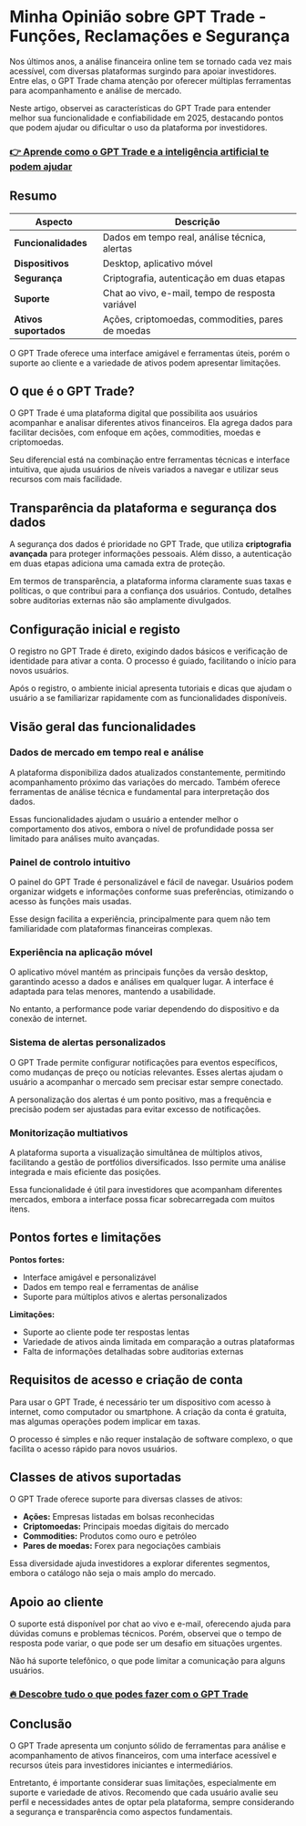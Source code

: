 # Minha Opinião sobre GPT Trade  - Funções, Reclamações e Segurança
 

Nos últimos anos, a análise financeira online tem se tornado cada vez mais acessível, com diversas plataformas surgindo para apoiar investidores. Entre elas, o GPT Trade chama atenção por oferecer múltiplas ferramentas para acompanhamento e análise de mercado.

Neste artigo, observei as características do GPT Trade para entender melhor sua funcionalidade e confiabilidade em 2025, destacando pontos que podem ajudar ou dificultar o uso da plataforma por investidores.

### [👉 Aprende como o GPT Trade e a inteligência artificial te podem ajudar](https://tinyurl.com/25lo7xd9)
## Resumo

| Aspecto                | Descrição                                           |
|-----------------------|-----------------------------------------------------|
| **Funcionalidades**    | Dados em tempo real, análise técnica, alertas       |
| **Dispositivos**       | Desktop, aplicativo móvel                            |
| **Segurança**          | Criptografia, autenticação em duas etapas           |
| **Suporte**            | Chat ao vivo, e-mail, tempo de resposta variável    |
| **Ativos suportados**  | Ações, criptomoedas, commodities, pares de moedas  |

O GPT Trade oferece uma interface amigável e ferramentas úteis, porém o suporte ao cliente e a variedade de ativos podem apresentar limitações.

## O que é o GPT Trade?

O GPT Trade é uma plataforma digital que possibilita aos usuários acompanhar e analisar diferentes ativos financeiros. Ela agrega dados para facilitar decisões, com enfoque em ações, commodities, moedas e criptomoedas.

Seu diferencial está na combinação entre ferramentas técnicas e interface intuitiva, que ajuda usuários de níveis variados a navegar e utilizar seus recursos com mais facilidade.

## Transparência da plataforma e segurança dos dados

A segurança dos dados é prioridade no GPT Trade, que utiliza **criptografia avançada** para proteger informações pessoais. Além disso, a autenticação em duas etapas adiciona uma camada extra de proteção.

Em termos de transparência, a plataforma informa claramente suas taxas e políticas, o que contribui para a confiança dos usuários. Contudo, detalhes sobre auditorias externas não são amplamente divulgados.

## Configuração inicial e registo

O registro no GPT Trade é direto, exigindo dados básicos e verificação de identidade para ativar a conta. O processo é guiado, facilitando o início para novos usuários.

Após o registro, o ambiente inicial apresenta tutoriais e dicas que ajudam o usuário a se familiarizar rapidamente com as funcionalidades disponíveis.

## Visão geral das funcionalidades

### Dados de mercado em tempo real e análise

A plataforma disponibiliza dados atualizados constantemente, permitindo acompanhamento próximo das variações do mercado. Também oferece ferramentas de análise técnica e fundamental para interpretação dos dados.

Essas funcionalidades ajudam o usuário a entender melhor o comportamento dos ativos, embora o nível de profundidade possa ser limitado para análises muito avançadas.

### Painel de controlo intuitivo

O painel do GPT Trade é personalizável e fácil de navegar. Usuários podem organizar widgets e informações conforme suas preferências, otimizando o acesso às funções mais usadas.

Esse design facilita a experiência, principalmente para quem não tem familiaridade com plataformas financeiras complexas.

### Experiência na aplicação móvel

O aplicativo móvel mantém as principais funções da versão desktop, garantindo acesso a dados e análises em qualquer lugar. A interface é adaptada para telas menores, mantendo a usabilidade.

No entanto, a performance pode variar dependendo do dispositivo e da conexão de internet.

### Sistema de alertas personalizados

O GPT Trade permite configurar notificações para eventos específicos, como mudanças de preço ou notícias relevantes. Esses alertas ajudam o usuário a acompanhar o mercado sem precisar estar sempre conectado.

A personalização dos alertas é um ponto positivo, mas a frequência e precisão podem ser ajustadas para evitar excesso de notificações.

### Monitorização multiativos

A plataforma suporta a visualização simultânea de múltiplos ativos, facilitando a gestão de portfólios diversificados. Isso permite uma análise integrada e mais eficiente das posições.

Essa funcionalidade é útil para investidores que acompanham diferentes mercados, embora a interface possa ficar sobrecarregada com muitos itens.

## Pontos fortes e limitações

**Pontos fortes:**

- Interface amigável e personalizável  
- Dados em tempo real e ferramentas de análise  
- Suporte para múltiplos ativos e alertas personalizados  

**Limitações:**

- Suporte ao cliente pode ter respostas lentas  
- Variedade de ativos ainda limitada em comparação a outras plataformas  
- Falta de informações detalhadas sobre auditorias externas  

## Requisitos de acesso e criação de conta

Para usar o GPT Trade, é necessário ter um dispositivo com acesso à internet, como computador ou smartphone. A criação da conta é gratuita, mas algumas operações podem implicar em taxas.

O processo é simples e não requer instalação de software complexo, o que facilita o acesso rápido para novos usuários.

## Classes de ativos suportadas

O GPT Trade oferece suporte para diversas classes de ativos:

- **Ações:** Empresas listadas em bolsas reconhecidas  
- **Criptomoedas:** Principais moedas digitais do mercado  
- **Commodities:** Produtos como ouro e petróleo  
- **Pares de moedas:** Forex para negociações cambiais  

Essa diversidade ajuda investidores a explorar diferentes segmentos, embora o catálogo não seja o mais amplo do mercado.

## Apoio ao cliente

O suporte está disponível por chat ao vivo e e-mail, oferecendo ajuda para dúvidas comuns e problemas técnicos. Porém, observei que o tempo de resposta pode variar, o que pode ser um desafio em situações urgentes.

Não há suporte telefônico, o que pode limitar a comunicação para alguns usuários.

### [🔥 Descobre tudo o que podes fazer com o GPT Trade](https://tinyurl.com/25lo7xd9)
## Conclusão

O GPT Trade apresenta um conjunto sólido de ferramentas para análise e acompanhamento de ativos financeiros, com uma interface acessível e recursos úteis para investidores iniciantes e intermediários.

Entretanto, é importante considerar suas limitações, especialmente em suporte e variedade de ativos. Recomendo que cada usuário avalie seu perfil e necessidades antes de optar pela plataforma, sempre considerando a segurança e transparência como aspectos fundamentais.